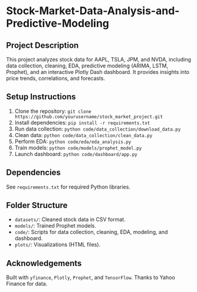 # Stock-Market-Data-Analysis-and-Predictive-Modeling

## Project Description
This project analyzes stock data for AAPL, TSLA, JPM, and NVDA, including data collection, cleaning, EDA, predictive modeling (ARIMA, LSTM, Prophet), and an interactive Plotly Dash dashboard. It provides insights into price trends, correlations, and forecasts.

## Setup Instructions
1. Clone the repository: `git clone https://github.com/yourusername/stock_market_project.git`
2. Install dependencies: `pip install -r requirements.txt`
3. Run data collection: `python code/data_collection/download_data.py`
4. Clean data: `python code/data_collection/clean_data.py`
5. Perform EDA: `python code/eda/eda_analysis.py`
6. Train models: `python code/models/prophet_model.py`
7. Launch dashboard: `python code/dashboard/app.py`

## Dependencies
See `requirements.txt` for required Python libraries.

## Folder Structure
- `datasets/`: Cleaned stock data in CSV format.
- `models/`: Trained Prophet models.
- `code/`: Scripts for data collection, cleaning, EDA, modeling, and dashboard.
- `plots/`: Visualizations (HTML files).

## Acknowledgements
Built with `yfinance`, `Plotly`, `Prophet`, and `TensorFlow`. Thanks to Yahoo Finance for data.

